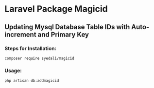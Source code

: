 # Laravel Package Magicid
## Updating Mysql Database Table IDs with Auto-increment and Primary Key

### Steps for Installation:
```
composer require syedali/magicid
```

### Usage:
```
php artisan db:addmagicid
   
  
  


